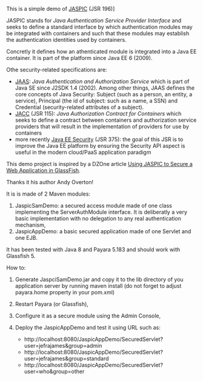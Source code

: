 This is a simple demo of [JASPIC](https://jcp.org/en/jsr/detail?id=196) (JSR 196)]

JASPIC stands for *Java Authentication Service Provider Interface* and seeks to define a standard interface 
by which authentication modules may be integrated with containers 
and such that these modules may establish the authentication identities used by containers.

Concretly it defines how an athenticated module is integrated into a Java EE container. 
It is part of the platform since Java EE 6 (2009).

Othe security-related specifications are:

* [JAAS](): *Java Authentication and Authorization Service* which is part of Java SE since J2SDK 1.4 (2002). 
Among other things, JAAS defines the core concepts of Java Security: Subject (such as a person, an entity, a service), Principal (the id of subject: such as a name, a SSN) and Credential (security-related attributes of a subject).
* [JACC](https://jcp.org/en/jsr/detail?id=115) (JSR 115): *Java Authorization Contract for Containers* which seeks 
to define a contract between containers and authorization service providers 
that will result in the implementation of providers for use by containers
* more recently [Java EE Security]() (JSR 375): the goal of this JSR is to improve the Java EE platform by ensuring the 
Security API aspect is useful in the modern cloud/PaaS application paradigm

This demo project is inspired by a DZOne article [Using JASPIC to Secure a Web Application in GlassFish](https://dzone.com/articles/using-jaspic-secure-web).

Thanks it his author Andy Overton!

It is is made of 2 Maven modules:

1. JaspicSamDemo: a secured access module made of one class implementing the ServerAuthModule interface. It is deliberatly a very basic implementation with no delegation to any real authentication mechanism,
1. JaspicAppDemo: a basic secured application made of one Servlet and one EJB.

It has been tested with Java 8 and Payara 5.183 and should work with Glassfish 5.

How to:

1. Generate JaspciSamDemo.jar and copy it to the lib directory of you application server by running maven install (do not forget to adjust payara.home property in your pom.xml)
1. Restart Payara (or Glassfish),
1. Configure it as a secure module using the Admin Console,
1. Deploy the JaspicAppDemo and test it using URL such as:

    * http://localhost:8080/JaspicAppDemo/SecuredServlet?user=jefrajames&group=admin
    * http://localhost:8080/JaspicAppDemo/SecuredServlet?user=jefrajames&group=standard
    * http://localhost:8080/JaspicAppDemo/SecuredServlet?user=who&group=other
